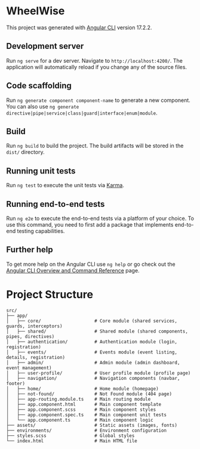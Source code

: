 # WheelWise

This project was generated with [Angular CLI](https://github.com/angular/angular-cli) version 17.2.2.

## Development server

Run `ng serve` for a dev server. Navigate to `http://localhost:4200/`. The application will automatically reload if you change any of the source files.

## Code scaffolding

Run `ng generate component component-name` to generate a new component. You can also use `ng generate directive|pipe|service|class|guard|interface|enum|module`.

## Build

Run `ng build` to build the project. The build artifacts will be stored in the `dist/` directory.

## Running unit tests

Run `ng test` to execute the unit tests via [Karma](https://karma-runner.github.io).

## Running end-to-end tests

Run `ng e2e` to execute the end-to-end tests via a platform of your choice. To use this command, you need to first add a package that implements end-to-end testing capabilities.

## Further help

To get more help on the Angular CLI use `ng help` or go check out the [Angular CLI Overview and Command Reference](https://angular.io/cli) page.

# Project Structure
```
src/
├── app/
│   ├── core/                    # Core module (shared services, guards, interceptors)
│   ├── shared/                  # Shared module (shared components, pipes, directives)
│   ├── authentication/          # Authentication module (login, registration)
│   ├── events/                  # Events module (event listing, details, registration)
│   ├── admin/                   # Admin module (admin dashboard, event management)
│   ├── user-profile/            # User profile module (profile page)
│   ├── navigation/              # Navigation components (navbar, footer)
│   ├── home/                    # Home module (homepage)
│   ├── not-found/               # Not Found module (404 page)
│   ├── app-routing.module.ts    # Main routing module
│   ├── app.component.html       # Main component template
│   ├── app.component.scss       # Main component styles
│   ├── app.component.spec.ts    # Main component unit tests
│   └── app.component.ts         # Main component logic
├── assets/                      # Static assets (images, fonts)
├── environments/                # Environment configuration
├── styles.scss                  # Global styles
└── index.html                   # Main HTML file
```

